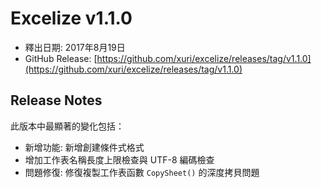 # Excelize v1.1.0

* 釋出日期: 2017年8月19日
* GitHub Release: [https://github.com/xuri/excelize/releases/tag/v1.1.0](https://github.com/xuri/excelize/releases/tag/v1.1.0)

## Release Notes

此版本中最顯著的變化包括：

* 新增功能: 新增創建條件式格式
* 增加工作表名稱長度上限檢查與 UTF-8 編碼檢查
* 問題修復: 修復複製工作表函數 `CopySheet()` 的深度拷貝問題
